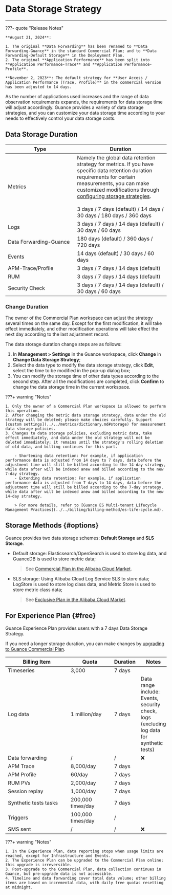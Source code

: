 # Data Storage Strategy
---

???- quote "Release Notes"

    **August 21, 2024**:

    1. The original **Data Forwarding** has been renamed to **Data Forwarding-Guance** in the standard Commercial Plan; and to **Data Forwarding-Default Storage** in the Deployment Plan.
    2. The original **Application Performance** has been split into **Application Performance-Trace** and **Application Performance-Profile**.

    **November 2, 2023**: The default strategy for **User Access / Application Performance (Trace, Profile)** in the commercial version has been adjusted to 14 days.


As the number of applications used increases and the range of data observation requirements expands, the requirements for data storage time will adjust accordingly. Guance provides a variety of data storage strategies, and you can customize your data storage time according to your needs to effectively control your data storage costs.


## Data Storage Duration

| <div style="width: 200px">Type</div> | Duration |
| --- | --- |
| Metrics | Namely the global data retention strategy for metrics. If you have specific data retention duration requirements for certain measurements, you can make customized modifications through [configuring storage strategies](../../metrics/dictionary.md#storage).<br /><br />3 days / 7 days (default) / 14 days / 30 days / 180 days / 360 days |
| Logs | 3 days / 7 days / 14 days (default) / 30 days / 60 days |
| Data Forwarding-Guance | 180 days (default) / 360 days / 720 days |
| Events | 14 days (default) / 30 days / 60 days |
| APM-Trace/Profile | 3 days / 7 days / 14 days (default) |
| RUM | 3 days / 7 days / 14 days (default) |
| Security Check | 3 days / 7 days / 14 days (default) / 30 days / 60 days |


### Change Duration

The owner of the Commercial Plan workspace can adjust the strategy several times on the same day. Except for the first modification, it will take effect immediately, and other modification operations will take effect the next day according to the last adjustment record.

The data storage duration change steps are as follows:

1. In **Management > Settings** in the Guance workspace, click **Change** in **Change Data Storage Strategy**;  
2. Select the data type to modify the data storage strategy, click **Edit**, select the time to be modified in the pop-up dialog box;  
3. You can modify the storage time of other data types according to the second step. After all the modifications are completed, click **Confirm** to change the data storage time in the current workspace.



???+ warning "Notes"

    1. Only the owner of a Commercial Plan workspace is allowed to perform this operation.
    2. After changing the metric data storage strategy, data under the old strategy will be deleted; please make choices carefully. Support [custom settings](../../metrics/dictionary.md#storage) for measurement data storage policies.
    3. Changes to data storage policies, excluding metric data, take effect immediately, and data under the old strategy will not be deleted immediately; it remains until the strategy's rolling deletion of old data, and billing continues for this part.

        - Shortening data retention: For example, if application performance data is adjusted from 14 days to 7 days, data before the adjustment time will still be billed according to the 14-day strategy, while data after will be indexed anew and billed according to the new 7-day strategy.
        - Extending data retention: For example, if application performance data is adjusted from 7 days to 14 days, data before the adjustment time will still be billed according to the 7-day strategy, while data after will be indexed anew and billed according to the new 14-day strategy.

        > For more details, refer to [Guance ES Multi-tenant Lifecycle Management Practices](../../billing/billing-method/es-life-cycle.md).



## Storage Methods {#options}

Guance provides two data storage schemes: **Default Storage** and **SLS Storage**.

- Default storage: Elasticsearch/OpenSearch is used to store log data, and GuanceDB is used to store metric data; 

    > See [Commercial Plan in the Alibaba Cloud Market](../../plans/commercial-register.md).

- SLS storage: Using Alibaba Cloud Log Service SLS to store data; LogStore is used to store log class data, and Metric Store is used to store metric class data; 

    > See [Exclusive Plan in the Alibaba Cloud Market](../../plans/commercial-register.md).

## For Experience Plan {#free}

Guance Experience Plan provides users with a 7 days Data Storage Strategy. 

If you need a longer storage duration, you can make changes by [upgrading to Guance Commercial Plan](../../billing/commercial-plan.md).

| <div style="width: 180px">**Billing Item**</div>             | <div style="width: 120px">**Quota**</div>  | Duration | Notes                                                     |
| ---------------------- | ------------- | ---------------- | ------------------------------------------------------------ |
| Timeseries	             | 3,000     | 7  days             |                                                              |
| Log data	         | 1 million/day | 7  days             | Data range include: Events, security check, logs (excluding log data for synthetic tests) |
| Data forwarding      | /             | /                | ❌                                      |
| APM Trace    | 8,000/day  | 7  days             |                                       |
| APM Profile    | 60/day  | 7  days             |                                       |
| RUM PVs      | 2,000/day  | 7  days             |  
| Session replay       | 1,000/day  | 7  days             |                                                             |
| Synthetic tests tasks | 200,000 times/day  | 7  days             |                                                              |
| Triggers           | 100,000 times/day  | /                |                                                              |
| SMS sent           | /             | /                |  ❌                                      |

???+ warning "Notes"

    1. In the Experience Plan, data reporting stops when usage limits are reached, except for Infrastructure and Events.
    2. The Experience Plan can be upgraded to the Commercial Plan online; this upgrade is irreversible.
    3. Post-upgrade to the Commercial Plan, data collection continues in Guance, but pre-upgrade data is not accessible.
    4. Timeline and data forwarding cover total data volume; other billing items are based on incremental data, with daily free quotas resetting at midnight.


